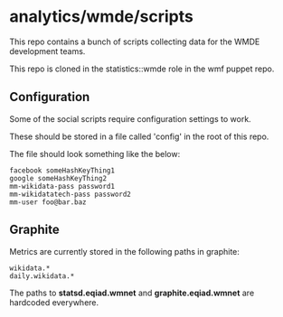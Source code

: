 # analytics/wmde/scripts

This repo contains a bunch of scripts collecting data for the WMDE development teams.

This repo is cloned in the statistics::wmde role in the wmf puppet repo.

## Configuration

Some of the social scripts require configuration settings to work.

These should be stored in a file called 'config' in the root of this repo.

The file should look something like the below:

    facebook someHashKeyThing1
    google someHashKeyThing2
    mm-wikidata-pass password1
    mm-wikidatatech-pass password2
    mm-user foo@bar.baz

## Graphite

Metrics are currently stored in the following paths in graphite:

    wikidata.*
    daily.wikidata.*

The paths to **statsd.eqiad.wmnet** and **graphite.eqiad.wmnet** are hardcoded everywhere.